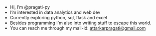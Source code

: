 - Hi, I’m @pragati-py
- I’m interested in data analytics and web dev
- Currently exploring python, sql, flask and excel
- Besides programming I'm also into writing stuff to escape this world.
- You can reach me through my mail-id: attarkarpragati@gmail.com

<!---
pragati-py/pragati-py is a ✨ special ✨ repository because its `README.md` (this file) appears on your GitHub profile.
You can click the Preview link to take a look at your changes.
--->
